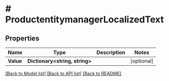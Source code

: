 # # ProductentitymanagerLocalizedText


## Properties 


Name | Type | Description | Notes
------------ | ------------- | ------------- | -------------
**Value**| **Dictionary<string, string>** |   | [optional]


[[Back to Model list]](../../README.md#models) [[Back to API list]](../../README.md#endpoints) [[Back to README]](../../README.md)


